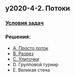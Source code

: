 ## y2020-4-2. Потоки

### [Условия задач](Problems.pdf)

### Решения:

- [A. Просто поток](src/A.cpp)
- [B. Разрез](src/B.cpp)
- [C. Улиточки](src/C.cpp)
- D. Групповой турнир
- E. Великая стена
